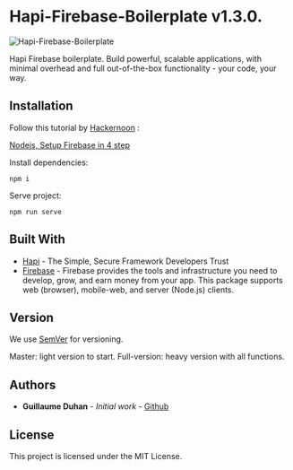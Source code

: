 # Hapi-Firebase-Boilerplate v1.3.0.

![Hapi-Firebase-Boilerplate](https://myhappyagency.com/blog/wp-content/uploads/2019/12/hapifirenode.png)

Hapi Firebase boilerplate.
Build powerful, scalable applications, with minimal overhead and full out-of-the-box functionality - your code, your way.

## Installation

Follow this tutorial by [Hackernoon](https://github.com/hackernoon) :

<a href="https://hackernoon.com/nodejs-setup-firebase-in-4-step-tutorial-example-easy-beginner-service-account-key-json-node-server-d61e803d6cc8" target="blank">Nodejs, Setup Firebase in 4 step</a>

Install dependencies:
```
npm i
```
Serve project:
```
npm run serve
```

## Built With

* [Hapi](https://github.com/hapijs/hapi) - The Simple, Secure Framework Developers Trust
* [Firebase](https://www.npmjs.com/package/firebase) - Firebase provides the tools and infrastructure you need to develop, grow, and earn money from your app. This package supports web (browser), mobile-web, and server (Node.js) clients.

## Version

We use [SemVer](http://semver.org/) for versioning.

Master: light version to start.
Full-version: heavy version with all functions.

## Authors

* **Guillaume Duhan** - *Initial work* - [Github](https://github.com/guillaumeduhan)

## License

This project is licensed under the MIT License.
